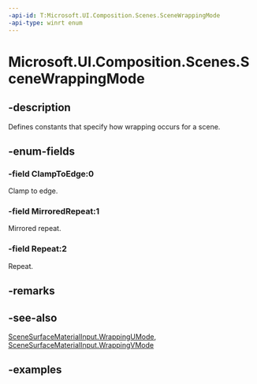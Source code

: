 ```yaml
---
-api-id: T:Microsoft.UI.Composition.Scenes.SceneWrappingMode
-api-type: winrt enum
---
```


<!-- Enumeration syntax.
public enum SceneWrappingMode : int 
-->

# Microsoft.UI.Composition.Scenes.SceneWrappingMode

## -description

Defines constants that specify how wrapping occurs for a scene.

## -enum-fields

### -field ClampToEdge:0

Clamp to edge.

### -field MirroredRepeat:1

Mirrored repeat.

### -field Repeat:2

Repeat.

## -remarks

## -see-also

[SceneSurfaceMaterialInput.WrappingUMode](scenesurfacematerialinput_wrappingumode.md), [SceneSurfaceMaterialInput.WrappingVMode](scenesurfacematerialinput_wrappingvmode.md)

## -examples
